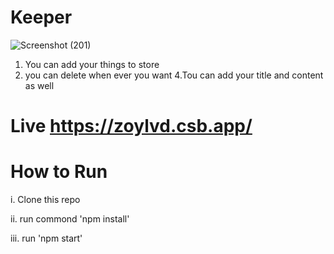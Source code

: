 # Keeper

![Screenshot (201)](https://user-images.githubusercontent.com/54978121/190864921-95622a7e-92a0-4526-984e-c70246c90036.png)


1. You can add your things to store
2. you can delete when ever you want
4.Tou can add your title and content as well
 
 # Live  https://zoylvd.csb.app/
# How to Run
 i. Clone this repo 
 
ii. run commond 'npm install'

iii. run 'npm start'
